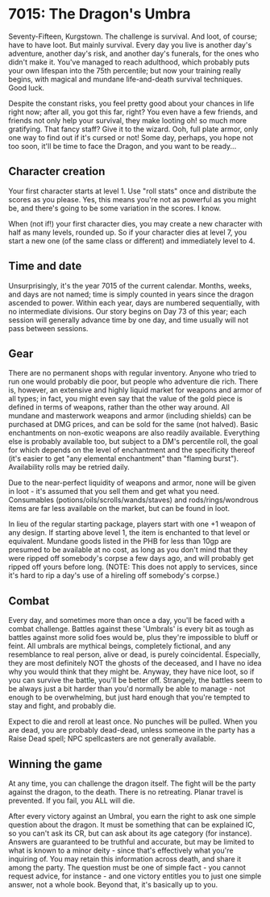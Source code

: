 7015: The Dragon's Umbra
========================

Seventy-Fifteen, Kurgstown. The challenge is survival. And loot, of course;
have to have loot. But mainly survival. Every day you live is another day's
adventure, another day's risk, and another day's funerals, for the ones who
didn't make it. You've managed to reach adulthood, which probably puts your
own lifespan into the 75th percentile; but now your training really begins,
with magical and mundane life-and-death survival techniques. Good luck.

Despite the constant risks, you feel pretty good about your chances in life
right now; after all, you got this far, right? You even have a few friends,
and friends not only help your survival, they make looting oh! so much more
gratifying. That fancy staff? Give it to the wizard. Ooh, full plate armor,
only one way to find out if it's cursed or not! Some day, perhaps, you hope
not too soon, it'll be time to face the Dragon, and you want to be ready...


Character creation
------------------

Your first character starts at level 1. Use "roll stats" once and distribute
the scores as you please. Yes, this means you're not as powerful as you might
be, and there's going to be some variation in the scores. I know.

When (not if!) your first character dies, you may create a new character with
half as many levels, rounded up. So if your character dies at level 7, you
start a new one (of the same class or different) and immediately level to 4.


Time and date
-------------

Unsurprisingly, it's the year 7015 of the current calendar. Months, weeks,
and days are not named; time is simply counted in years since the dragon
ascended to power. Within each year, days are numbered sequentially, with
no intermediate divisions. Our story begins on Day 73 of this year; each
session will generally advance time by one day, and time usually will not
pass between sessions.


Gear
----

There are no permanent shops with regular inventory. Anyone who tried to
run one would probably die poor, but people who adventure die rich. There
is, however, an extensive and highly liquid market for weapons and armor of
all types; in fact, you might even say that the value of the gold piece is
defined in terms of weapons, rather than the other way around. All mundane
and masterwork weapons and armor (including shields) can be purchased at DMG
prices, and can be sold for the same (not halved). Basic enchantments on
non-exotic weapons are also readily available. Everything else is probably
available too, but subject to a DM's percentile roll, the goal for which
depends on the level of enchantment and the specificity thereof (it's easier
to get "any elemental enchantment" than "flaming burst"). Availability rolls
may be retried daily.

Due to the near-perfect liquidity of weapons and armor, none will be given
in loot - it's assumed that you sell them and get what you need. Consumables
(potions/oils/scrolls/wands/staves) and rods/rings/wondrous items are far
less available on the market, but can be found in loot.

In lieu of the regular starting package, players start with one +1 weapon of
any design. If starting above level 1, the item is enchanted to that level or
equivalent. Mundane goods listed in the PHB for less than 10gp are presumed
to be available at no cost, as long as you don't mind that they were ripped
off somebody's corpse a few days ago, and will probably get ripped off yours
before long. (NOTE: This does not apply to services, since it's hard to rip
a day's use of a hireling off somebody's corpse.)


Combat
------

Every day, and sometimes more than once a day, you'll be faced with a combat
challenge. Battles against these 'Umbrals' is every bit as tough as battles
against more solid foes would be, plus they're impossible to bluff or feint.
All umbrals are mythical beings, completely fictional, and any resemblance
to real person, alive or dead, is purely coincidental. Especially, they are
most definitely NOT the ghosts of the deceased, and I have no idea why you
would think that they might be. Anyway, they have nice loot, so if you can
survive the battle, you'll be better off. Strangely, the battles seem to be
always just a bit harder than you'd normally be able to manage - not enough
to be overwhelming, but just hard enough that you're tempted to stay and
fight, and probably die.

Expect to die and reroll at least once. No punches will be pulled. When you
are dead, you are probably dead-dead, unless someone in the party has a
Raise Dead spell; NPC spellcasters are not generally available.


Winning the game
----------------

At any time, you can challenge the dragon itself. The fight will be the party
against the dragon, to the death. There is no retreating. Planar travel is
prevented. If you fail, you ALL will die.

After every victory against an Umbral, you earn the right to ask one simple
question about the dragon. It must be something that can be explained IC, so
you can't ask its CR, but can ask about its age category (for instance).
Answers are guaranteed to be truthful and accurate, but may be limited to what
is known to a minor deity - since that's effectively what you're inquiring of.
You may retain this information across death, and share it among the party.
The question must be one of simple fact - you cannot request advice, for
instance - and one victory entitles you to just one simple answer, not a whole
book. Beyond that, it's basically up to you.
